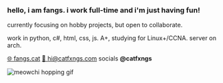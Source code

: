 ### hello, i am fangs. i work full-time and i'm just having fun! 

currently focusing on hobby projects, but open to collaborate.

work in python, c#, html, css, js. A+, studying for Linux+/CCNA. server on arch.

[🌐 fangs.cat](https://fangs.cat/) [📩 hi@catfxngs.com](mailto:hi@fangs.cat) socials **@catfxngs**

![meowchi hopping gif](https://media.discordapp.net/attachments/1060599560759681106/1062958577775542302/meowchihop.gif)
